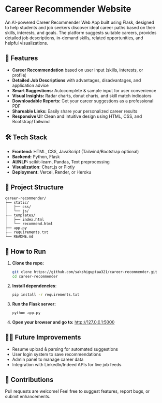 # Career Recommender Website

An AI-powered Career Recommender Web App built using Flask, designed to help students and job seekers discover ideal career paths based on their skills, interests, and goals. The platform suggests suitable careers, provides detailed job descriptions, in-demand skills, related opportunities, and helpful visualizations.

## 🚀 Features

- **Career Recommendation** based on user input (skills, interests, or profile)
- **Detailed Job Descriptions** with advantages, disadvantages, and application advice
- **Smart Suggestions:** Autocomplete & sample input for user convenience
- **Visual Insights:** Radar charts, donut charts, and skill match indicators
- **Downloadable Reports:** Get your career suggestions as a professional PDF
- **Shareable Links:** Easily share your personalized career results
- **Responsive UI:** Clean and intuitive design using HTML, CSS, and Bootstrap/Tailwind

## 🛠️ Tech Stack

- **Frontend:** HTML, CSS, JavaScript (Tailwind/Bootstrap optional)
- **Backend:** Python, Flask
- **AI/NLP:** scikit-learn, Pandas, Text preprocessing
- **Visualization:** Chart.js or Plotly
- **Deployment:** Vercel, Render, or Heroku

## 📂 Project Structure

```
career-recommender/
├── static/
│   ├── css/
│   └── js/
├── templates/
│   ├── index.html
│   └── recommend.html
├── app.py
├── requirements.txt
└── README.md
```

## 🧪 How to Run

1. **Clone the repo:**

   ```bash
   git clone https://github.com/sakshiguptaa321/career-recommender.git
   cd career-recommender
   ```

2. **Install dependencies:**

   ```bash
   pip install -r requirements.txt
   ```

3. **Run the Flask server:**

   ```bash
   python app.py
   ```

4. **Open your browser and go to:**
   http://127.0.0.1:5000

## 👩‍💻 Future Improvements

- Resume upload & parsing for automated suggestions
- User login system to save recommendations
- Admin panel to manage career data
- Integration with LinkedIn/Indeed APIs for live job feeds

## 🤝 Contributions

Pull requests are welcome! Feel free to suggest features, report bugs, or submit enhancements.

